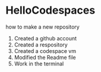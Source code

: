 # HelloCodespaces
how to make a new repository

1. Created a github account
2. Created a respository
3. Created a codespace vm
4. Modified the Readme file
5. Work in the terminal